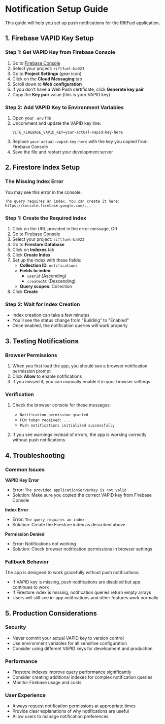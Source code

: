 # Notification Setup Guide

This guide will help you set up push notifications for the RiftFuel application.

## 1. Firebase VAPID Key Setup

### Step 1: Get VAPID Key from Firebase Console
1. Go to [Firebase Console](https://console.firebase.google.com/)
2. Select your project: `riftfuel-ba023`
3. Go to **Project Settings** (gear icon)
4. Click on the **Cloud Messaging** tab
5. Scroll down to **Web configuration**
6. If you don't have a Web Push certificate, click **Generate key pair**
7. Copy the **Key pair** value (this is your VAPID key)

### Step 2: Add VAPID Key to Environment Variables
1. Open your `.env` file
2. Uncomment and update the VAPID key line:
   ```
   VITE_FIREBASE_VAPID_KEY=your-actual-vapid-key-here
   ```
3. Replace `your-actual-vapid-key-here` with the key you copied from Firebase Console
4. Save the file and restart your development server

## 2. Firestore Index Setup

### The Missing Index Error
You may see this error in the console:
```
The query requires an index. You can create it here: https://console.firebase.google.com/...
```

### Step 1: Create the Required Index
1. Click on the URL provided in the error message, OR
2. Go to [Firebase Console](https://console.firebase.google.com/)
3. Select your project: `riftfuel-ba023`
4. Go to **Firestore Database**
5. Click on **Indexes** tab
6. Click **Create Index**
7. Set up the index with these fields:
   - **Collection ID**: `notifications`
   - **Fields to index**:
     - `userId` (Ascending)
     - `createdAt` (Descending)
   - **Query scopes**: Collection
8. Click **Create**

### Step 2: Wait for Index Creation
- Index creation can take a few minutes
- You'll see the status change from "Building" to "Enabled"
- Once enabled, the notification queries will work properly

## 3. Testing Notifications

### Browser Permissions
1. When you first load the app, you should see a browser notification permission prompt
2. Click **Allow** to enable notifications
3. If you missed it, you can manually enable it in your browser settings

### Verification
1. Check the browser console for these messages:
   - `Notification permission granted`
   - `FCM token received: ...`
   - `Push notifications initialized successfully`

2. If you see warnings instead of errors, the app is working correctly without push notifications

## 4. Troubleshooting

### Common Issues

**VAPID Key Error**
- Error: `The provided applicationServerKey is not valid`
- Solution: Make sure you copied the correct VAPID key from Firebase Console

**Index Error**
- Error: `The query requires an index`
- Solution: Create the Firestore index as described above

**Permission Denied**
- Error: Notifications not working
- Solution: Check browser notification permissions in browser settings

### Fallback Behavior
The app is designed to work gracefully without push notifications:
- If VAPID key is missing, push notifications are disabled but app continues to work
- If Firestore index is missing, notification queries return empty arrays
- Users will still see in-app notifications and other features work normally

## 5. Production Considerations

### Security
- Never commit your actual VAPID key to version control
- Use environment variables for all sensitive configuration
- Consider using different VAPID keys for development and production

### Performance
- Firestore indexes improve query performance significantly
- Consider creating additional indexes for complex notification queries
- Monitor Firebase usage and costs

### User Experience
- Always request notification permissions at appropriate times
- Provide clear explanations of why notifications are useful
- Allow users to manage notification preferences
